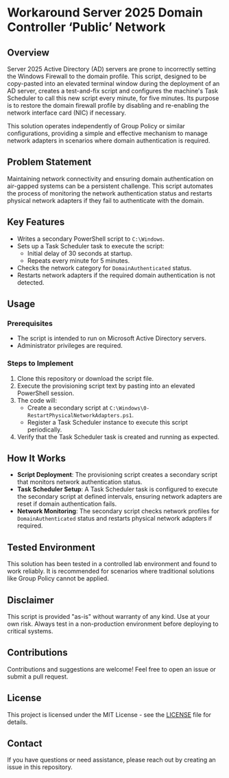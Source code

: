 # Workaround Server 2025 Domain Controller ‘Public’ Network

## Overview
Server 2025 Active Directory (AD) servers are prone to incorrectly setting the Windows Firewall to the domain profile. This script, designed to be copy-pasted into an elevated terminal window during the deployment of an AD server, creates a test-and-fix script and configures the machine's Task Scheduler to call this new script every minute, for five minutes. Its purpose is to restore the domain firewall profile by disabling and re-enabling the network interface card (NIC) if necessary.

This solution operates independently of Group Policy or similar configurations, providing a simple and effective mechanism to manage network adapters in scenarios where domain authentication is required.

## Problem Statement
Maintaining network connectivity and ensuring domain authentication on air-gapped systems can be a persistent challenge. This script automates the process of monitoring the network authentication status and restarts physical network adapters if they fail to authenticate with the domain.

## Key Features
- Writes a secondary PowerShell script to `C:\Windows`.
- Sets up a Task Scheduler task to execute the script:
  - Initial delay of 30 seconds at startup.
  - Repeats every minute for 5 minutes.
- Checks the network category for `DomainAuthenticated` status.
- Restarts network adapters if the required domain authentication is not detected.

## Usage
### Prerequisites
- The script is intended to run on Microsoft Active Directory servers.
- Administrator privileges are required.

### Steps to Implement
1. Clone this repository or download the script file.
2. Execute the provisioning script text by pasting into an elevated PowerShell session.
3. The code will:
   - Create a secondary script at `C:\Windows\0-RestartPhysicalNetworkAdapters.ps1`.
   - Register a Task Scheduler instance to execute this script periodically.
4. Verify that the Task Scheduler task is created and running as expected.

## How It Works
- **Script Deployment**: The provisioning script creates a secondary script that monitors network authentication status.
- **Task Scheduler Setup**: A Task Scheduler task is configured to execute the secondary script at defined intervals, ensuring network adapters are reset if domain authentication fails.
- **Network Monitoring**: The secondary script checks network profiles for `DomainAuthenticated` status and restarts physical network adapters if required.

## Tested Environment
This solution has been tested in a controlled lab environment and found to work reliably. It is recommended for scenarios where traditional solutions like Group Policy cannot be applied.

## Disclaimer
This script is provided "as-is" without warranty of any kind. Use at your own risk. Always test in a non-production environment before deploying to critical systems.

## Contributions
Contributions and suggestions are welcome! Feel free to open an issue or submit a pull request.

## License
This project is licensed under the MIT License - see the [LICENSE](LICENSE) file for details.

## Contact
If you have questions or need assistance, please reach out by creating an issue in this repository.
